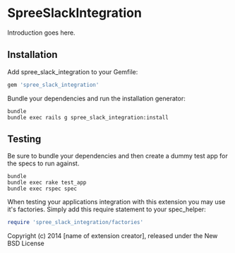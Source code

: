 SpreeSlackIntegration
=====================

Introduction goes here.

Installation
------------

Add spree_slack_integration to your Gemfile:

```ruby
gem 'spree_slack_integration'
```

Bundle your dependencies and run the installation generator:

```shell
bundle
bundle exec rails g spree_slack_integration:install
```

Testing
-------

Be sure to bundle your dependencies and then create a dummy test app for the specs to run against.

```shell
bundle
bundle exec rake test_app
bundle exec rspec spec
```

When testing your applications integration with this extension you may use it's factories.
Simply add this require statement to your spec_helper:

```ruby
require 'spree_slack_integration/factories'
```

Copyright (c) 2014 [name of extension creator], released under the New BSD License
